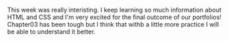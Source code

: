 This week was really interisting. I keep learning so much information about HTML and CSS and I'm very excited for the final outcome of our portfolios! Chapter03 has been tough but I think that withb a little more practice I will be able to understand it better.
